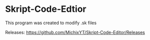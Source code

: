 # Skript-Code-Edtior

This program was created to modify .sk files


Releases:
https://github.com/MichixYT/Skript-Code-Editor/Releases
